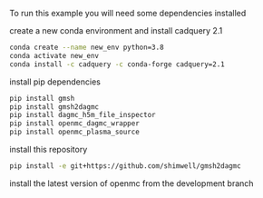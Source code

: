 To run this example you will need some dependencies installed

create a new conda environment and install cadquery 2.1
```bash
conda create --name new_env python=3.8
conda activate new_env
conda install -c cadquery -c conda-forge cadquery=2.1
```

install pip dependencies
```bash
pip install gmsh
pip install gmsh2dagmc
pip install dagmc_h5m_file_inspector
pip install openmc_dagmc_wrapper
pip install openmc_plasma_source
```

install this repository
```bash
pip install -e git+https://github.com/shimwell/gmsh2dagmc
```

install the latest version of openmc from the development branch

